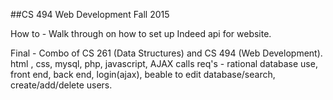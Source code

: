 ##CS 494 Web Development
Fall 2015

How to -  Walk through on how to set up Indeed api for website. 


Final -  Combo of CS 261 (Data Structures) and CS 494 (Web Development). 
        html , css, mysql, php, javascript,  AJAX calls 
        req's - rational database use, front end, back end, login(ajax), beable to edit database/search, create/add/delete users. 
        